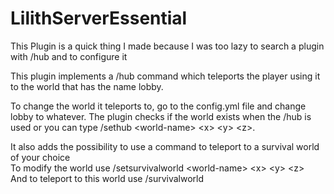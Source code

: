 # LilithServerEssential

This Plugin is a quick thing I made because I was too lazy to search a plugin with /hub and to configure it

This plugin implements a /hub command which teleports the player using it to the world that has the name lobby.

To change the world it teleports to, go to the config.yml file and change lobby to whatever. The plugin checks if the world exists when the /hub is used or you can type /sethub \<world-name> \<x> \<y> \<z>.

It also adds the possibility to use a command to teleport to a survival world of your choice  
To modify the world use /setsurvivalworld \<world-name> \<x> \<y> \<z>  
And to teleport to this world use /survivalworld
